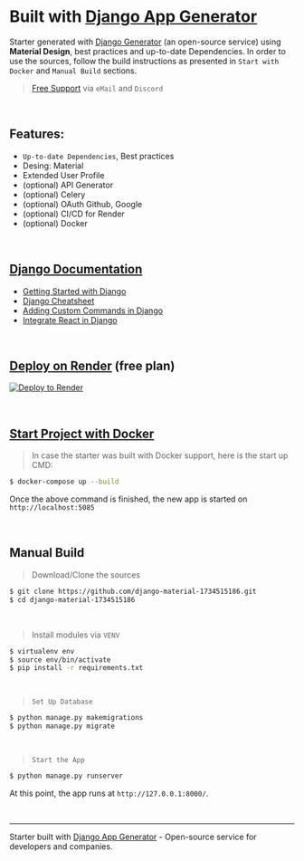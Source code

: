 # Built with [Django App Generator](https://app-generator.dev/tools/django-generator/)

Starter generated with [Django Generator](https://app-generator.dev/tools/django-generator/) (an open-source service) using **Material Design**, best practices and up-to-date Dependencies.
In order to use the sources, follow the build instructions as presented in `Start with Docker` and `Manual Build` sections. 

> [Free Support](https://app-generator.dev/ticket/create/?generated_repo=https://github.com/app-generator/django-material-1734515186) via `eMail` and `Discord`

<br />

## Features: 

- `Up-to-date Dependencies`, Best practices
- Desing: Material
- Extended User Profile 
- (optional) API Generator
- (optional) Celery
- (optional) OAuth Github, Google
- (optional) CI/CD for Render
- (optional) Docker

<br />

## [Django Documentation](https://app-generator.dev/docs/technologies/django.html)

- [Getting Started with Django](https://app-generator.dev/docs/technologies/django/index.html)
- [Django Cheatsheet](https://app-generator.dev/docs/technologies/django/cheatsheet.html)
- [Adding Custom Commands in Django](https://app-generator.dev/docs/technologies/django/custom-command.html)
- [Integrate React in Django](https://app-generator.dev/docs/technologies/django/integrate-react.html)

<br />

## [Deploy on Render](https://app-generator.dev/docs/deployment/render/index.html) (free plan)

[![Deploy to Render](https://render.com/images/deploy-to-render-button.svg)](https://render.com/deploy)

<br /> 

## [Start Project with Docker](https://app-generator.dev/docs/technologies/docker/index.html)

> In case the starter was built with Docker support, here is the start up CMD:

```bash
$ docker-compose up --build
```

Once the above command is finished, the new app is started on `http://localhost:5085`

<br />

## Manual Build 

> Download/Clone the sources  

```bash
$ git clone https://github.com/django-material-1734515186.git
$ cd django-material-1734515186
```

<br />

> Install modules via `VENV`  

```bash
$ virtualenv env
$ source env/bin/activate
$ pip install -r requirements.txt
```

<br />

> `Set Up Database`

```bash
$ python manage.py makemigrations
$ python manage.py migrate
```

<br />

> `Start the App`

```bash
$ python manage.py runserver
```

At this point, the app runs at `http://127.0.0.1:8000/`. 

<br />





---
Starter built with [Django App Generator](https://app-generator.dev/tools/django-generator/) - Open-source service for developers and companies.
